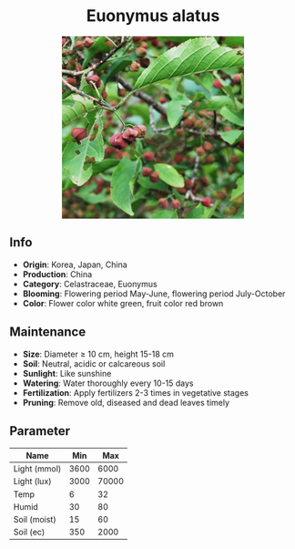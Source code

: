 <h1 align='center'>Euonymus alatus</h1>
<p align="center">
    <img 
        align='center'
        width='320'
        src="../images/euonymus alatus.png" 
        alt='Euonymus alatus' />
</p>

## Info

 - **Origin**: Korea, Japan, China
 - **Production**: China
 - **Category**: Celastraceae, Euonymus
 - **Blooming**: Flowering period May-June, flowering period July-October
 - **Color**: Flower color white green, fruit color red brown

## Maintenance

 - **Size**: Diameter ≥ 10 cm, height 15-18 cm
 - **Soil**: Neutral, acidic or calcareous soil
 - **Sunlight**: Like sunshine
 - **Watering**: Water thoroughly every 10-15 days
 - **Fertilization**: Apply fertilizers 2-3 times in vegetative stages
 - **Pruning**: Remove old, diseased and dead leaves timely

## Parameter

| Name         | Min  | Max   |
|--------------|------|-------|
| Light (mmol) | 3600 | 6000  |
| Light (lux)  | 3000 | 70000 |
| Temp         | 6    | 32    |
| Humid        | 30   | 80    |
| Soil (moist) | 15   | 60    |
| Soil (ec)    | 350  | 2000  |
